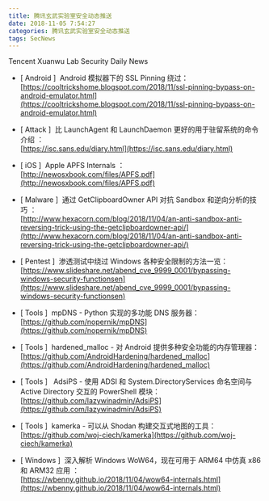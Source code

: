 ```yaml
---
title: 腾讯玄武实验室安全动态推送
date: 2018-11-05 7:54:27
categories: 腾讯玄武实验室安全动态推送
tags: SecNews
---
```


Tencent Xuanwu Lab Security Daily News  
* [ Android ]  Android 模拟器下的 SSL Pinning 绕过：   
[https://cooltrickshome.blogspot.com/2018/11/ssl-pinning-bypass-on-android-emulator.html](https://cooltrickshome.blogspot.com/2018/11/ssl-pinning-bypass-on-android-emulator.html)  

* [ Attack ]  比 LaunchAgent 和 LaunchDaemon 更好的用于驻留系统的命令介绍 ：   
[https://isc.sans.edu/diary.html](https://isc.sans.edu/diary.html)  

* [ iOS ]  Apple APFS Internals ：   
[http://newosxbook.com/files/APFS.pdf](http://newosxbook.com/files/APFS.pdf)  

* [ Malware ]  通过 GetClipboardOwner API 对抗 Sandbox 和逆向分析的技巧 ：   
[http://www.hexacorn.com/blog/2018/11/04/an-anti-sandbox-anti-reversing-trick-using-the-getclipboardowner-api/](http://www.hexacorn.com/blog/2018/11/04/an-anti-sandbox-anti-reversing-trick-using-the-getclipboardowner-api/)  

* [ Pentest ]  渗透测试中绕过 Windows 各种安全限制的方法一览：   
[https://www.slideshare.net/abend_cve_9999_0001/bypassing-windows-security-functionsen](https://www.slideshare.net/abend_cve_9999_0001/bypassing-windows-security-functionsen)  

* [ Tools ]  mpDNS - Python 实现的多功能 DNS 服务器：   
[https://github.com/nopernik/mpDNS](https://github.com/nopernik/mpDNS)  

* [ Tools ]  hardened_malloc - 对 Android 提供多种安全功能的内存管理器：   
[https://github.com/AndroidHardening/hardened_malloc](https://github.com/AndroidHardening/hardened_malloc)  

* [ Tools ]   AdsiPS - 使用 ADSI 和 System.DirectoryServices 命名空间与 Active Directory 交互的 PowerShell 模块：   
[https://github.com/lazywinadmin/AdsiPS](https://github.com/lazywinadmin/AdsiPS)  

* [ Tools ]  kamerka - 可以从 Shodan 构建交互式地图的工具：   
[https://github.com/woj-ciech/kamerka](https://github.com/woj-ciech/kamerka)  

* [ Windows ]  深入解析 Windows WoW64，现在可用于 ARM64 中仿真 x86 和 ARM32 应用 ：   
[https://wbenny.github.io/2018/11/04/wow64-internals.html](https://wbenny.github.io/2018/11/04/wow64-internals.html)  

